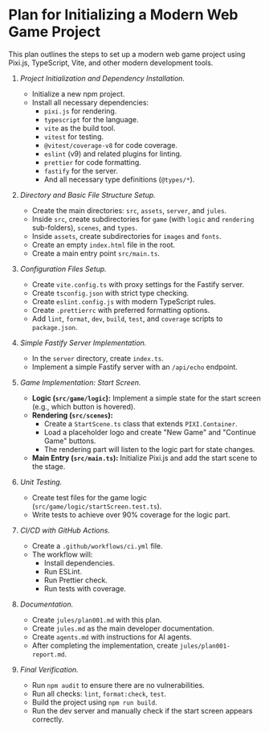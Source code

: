 # Plan for Initializing a Modern Web Game Project

This plan outlines the steps to set up a modern web game project using Pixi.js, TypeScript, Vite, and other modern development tools.

1.  _Project Initialization and Dependency Installation._
    - Initialize a new npm project.
    - Install all necessary dependencies:
      - `pixi.js` for rendering.
      - `typescript` for the language.
      - `vite` as the build tool.
      - `vitest` for testing.
      - `@vitest/coverage-v8` for code coverage.
      - `eslint` (v9) and related plugins for linting.
      - `prettier` for code formatting.
      - `fastify` for the server.
      - And all necessary type definitions (`@types/*`).

2.  _Directory and Basic File Structure Setup._
    - Create the main directories: `src`, `assets`, `server`, and `jules`.
    - Inside `src`, create subdirectories for `game` (with `logic` and `rendering` sub-folders), `scenes`, and `types`.
    - Inside `assets`, create subdirectories for `images` and `fonts`.
    - Create an empty `index.html` file in the root.
    - Create a main entry point `src/main.ts`.

3.  _Configuration Files Setup._
    - Create `vite.config.ts` with proxy settings for the Fastify server.
    - Create `tsconfig.json` with strict type checking.
    - Create `eslint.config.js` with modern TypeScript rules.
    - Create `.prettierrc` with preferred formatting options.
    - Add `lint`, `format`, `dev`, `build`, `test`, and `coverage` scripts to `package.json`.

4.  _Simple Fastify Server Implementation._
    - In the `server` directory, create `index.ts`.
    - Implement a simple Fastify server with an `/api/echo` endpoint.

5.  _Game Implementation: Start Screen._
    - **Logic (`src/game/logic`):** Implement a simple state for the start screen (e.g., which button is hovered).
    - **Rendering (`src/scenes`):**
      - Create a `StartScene.ts` class that extends `PIXI.Container`.
      - Load a placeholder logo and create "New Game" and "Continue Game" buttons.
      - The rendering part will listen to the logic part for state changes.
    - **Main Entry (`src/main.ts`):** Initialize Pixi.js and add the start scene to the stage.

6.  _Unit Testing._
    - Create test files for the game logic (`src/game/logic/startScreen.test.ts`).
    - Write tests to achieve over 90% coverage for the logic part.

7.  _CI/CD with GitHub Actions._
    - Create a `.github/workflows/ci.yml` file.
    - The workflow will:
      - Install dependencies.
      - Run ESLint.
      - Run Prettier check.
      - Run tests with coverage.

8.  _Documentation._
    - Create `jules/plan001.md` with this plan.
    - Create `jules.md` as the main developer documentation.
    - Create `agents.md` with instructions for AI agents.
    - After completing the implementation, create `jules/plan001-report.md`.

9.  _Final Verification._
    - Run `npm audit` to ensure there are no vulnerabilities.
    - Run all checks: `lint`, `format:check`, `test`.
    - Build the project using `npm run build`.
    - Run the dev server and manually check if the start screen appears correctly.
